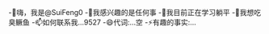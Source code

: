 -👋嗨，我是@SuiFeng0
-👀我感兴趣的是任何事
-🌱我目前正在学习躺平
-💞我想吃臭鳜鱼
-📫如何联系我...9527
-😄代词:...空
-⚡有趣的事实:...

<!---
SuiFeng0/SuiFeng0是✨特殊的✨存储库，因为它的“README.md”（此文件）出现在您的GitHub个人资料中。
您可以单击预览链接查看您的更改。
--->

